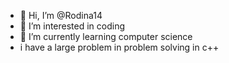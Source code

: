 - 👋 Hi, I’m @Rodina14
- 👀 I’m interested in coding
- 🌱 I’m currently learning computer science
- i have a large problem in problem solving in c++
<!---
Rodina14/Rodina14 is a ✨ special ✨ repository because its `README.md` (this file) appears on your GitHub profile.
You can click the Preview link to take a look at your changes.
--->
